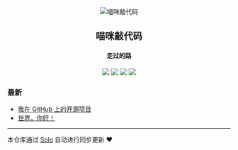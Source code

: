 <p align="center"><img alt="喵咪敲代码" src="https://static.b3log.org/images/brand/solo-32.png"></p><h2 align="center">
喵咪敲代码
</h2>

<h4 align="center">走过的路</h4>
<p align="center"><a title="喵咪敲代码" target="_blank" href="https://github.com/q392901654/solo-blog"><img src="https://img.shields.io/github/last-commit/q392901654/solo-blog.svg?style=flat-square&color=FF9900"></a>
<a title="GitHub repo size in bytes" target="_blank" href="https://github.com/q392901654/solo-blog"><img src="https://img.shields.io/github/repo-size/q392901654/solo-blog.svg?style=flat-square"></a>
<a title="Solo Version" target="_blank" href="https://github.com/b3log/solo/releases"><img src="https://img.shields.io/badge/solo-3.6.4-f1e05a.svg?style=flat-square&color=blueviolet"></a>
<a title="Hits" target="_blank" href="https://github.com/b3log/hits"><img src="https://hits.b3log.org/q392901654/solo-blog.svg"></a></p>

### 最新

* [我在 GitHub 上的开源项目](http://meowmm.cn/my-github-repos)
* [世界，你好！](http://meowmm.cn/hello-solo)



---

本仓库通过 [Solo](https://github.com/b3log/solo) 自动进行同步更新 ❤️ 